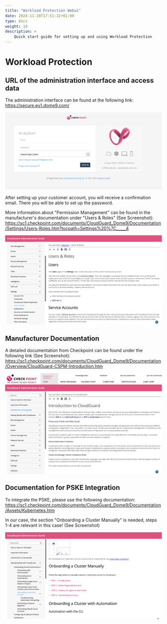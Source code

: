 ```yaml
---
title: "Workload Protection Webui"
date: 2024-11-28T17:51:22+01:00
type: docs
weight: 10
description: >
    Quick start guide for setting up and using Workload Protection
---
```


# Workload Protection

## URL of the administration interface and access data

The administration interface can be found at the following link: <https://secure.eu1.dome9.com/>

![Checkpoint Login Screen](./checkpoint-login.png)

After setting up your customer account, you will receive a confirmation email. There you will be able to set up the password.

More information about "Permission Management" can be found in the manufacturer's documentation under "Users & Roles" (See Screenshot): <https://sc1.checkpoint.com/documents/CloudGuard_Dome9/Documentation/Settings/Users-Roles.htm?tocpath=Settings%20%7C_____4>

![Users and Roles Management](./cloudguard-users-roles.png)

## Manufacturer Documentation

A detailed documentation from Checkpoint can be found under the following link (See Screenshot):
<https://sc1.checkpoint.com/documents/CloudGuard_Dome9/Documentation/Overview/CloudGuard-CSPM-Introduction.htm>

![CloudGuard Documentation](./cloudguard-docs.png)

## Documentation for PSKE Integration

To integrate the PSKE, please use the following documentation: <https://sc1.checkpoint.com/documents/CloudGuard_Dome9/Documentation/Assets/Kubernetes.htm>

In our case, the section "Onboarding a Cluster Manually" is needed, steps 1-4 are relevant in this case! (See Screenshot)

![Kubernetes Onboarding](./kubernetes-onboarding.png)
